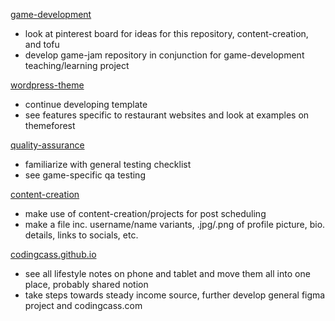 [game-development](https://github.com/codingcass/game-development)
- look at pinterest board for ideas for this repository, content-creation, and tofu
- develop game-jam repository in conjunction for game-development teaching/learning project

[wordpress-theme](https://github.com/codingcass/wordpress-theme)
- continue developing template
- see features specific to restaurant websites and look at examples on themeforest

[quality-assurance](https://github.com/codingcass/quality-assurance)
- familiarize with general testing checklist
- see game-specific qa testing

[content-creation](https://github.com/codingcass/content-creation)
- make use of content-creation/projects for post scheduling
- make a file inc. username/name variants, .jpg/.png of profile picture, bio. details, links to socials, etc.

[codingcass.github.io](https://github.com/codingcass/codingcass.github.io)
- see all lifestyle notes on phone and tablet and move them all into one place, probably shared notion
- take steps towards steady income source, further develop general figma project and codingcass.com
